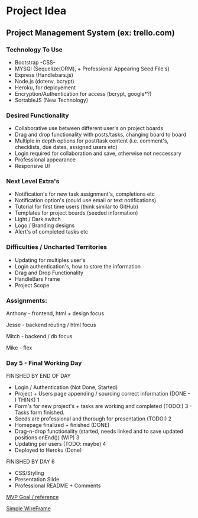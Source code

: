 # Project Idea
## Project Management System (ex: trello.com)
### Technology To Use
* Bootstrap -CSS-  
* MYSQl (Sequelize(ORM), + Professional Appearing Seed File's)
* Express (Handlebars.js)
* Node.js (dotenv, bcrypt)
* Heroku, for deployement
* Encryption/Authentication for access (bcrypt, google*?)
* SortableJS (New Technology)

### Desired Functionality
* Collaborative use between different user's on project boards
* Drag and drop functionality with posts/tasks, changing board to board
* Multiple in depth options for post/task content (i.e. comment's, checklists, due dates, assigned users etc)
* Login required for collaboration and save, otherwise not neccessary
* Professional appearance 
* Responsive UI

### Next Level Extra's
* Notification's for new task assignment's, completions etc
* Notification option's (could use email or text notifications)
* Tutorial for first time users (think similar to GitHub) 
* Templates for project boards (seeded information)
* Light / Dark switch
* Logo / Branding designs
* Alert's of completed tasks etc

### Difficulties / Uncharted Territories
* Updating for multiples user's 
* Login authentication's, how to store the information
* Drag and Drop Functionality
* HandleBars Frame
* Project Scope

### Assignments:

Anthony - frontend, html + design focus

Jesse - backend routing / html focus

Mitch - backend / db focus

Mike - flex


### Day 5 - Final Working Day
FINISHED BY END OF DAY
* Login / Authentication (Not Done, Started)
* Project + Users page appending / sourcing correct information (DONE - I THINK) 1
* Form's for new project's + tasks are working and completed (TODO:) 3 - Tasks form finished.
* Seeds are professional and thorough for presentation (TODO:) 2
* Homepage finalized + finished (DONE)
* Drag-n-drop functionality (started, needs linked and to save updated positions onEnd()) (WIP) 3
* Updating per users (TODO: maybe) 4
* Deployed to Heroku (Done)

FINISHED BY DAY 6
* CSS/Styling
* Presentation Slide
* Professional README + Comments



[MVP Goal / reference](https://kanbanflow.com/)

[Simple WireFrame](https://docs.google.com/presentation/d/1TeOepEL9TuoyOichqtosXRYTOqUkCyeTl7oAkW3Yi5U/edit?usp=sharing)



